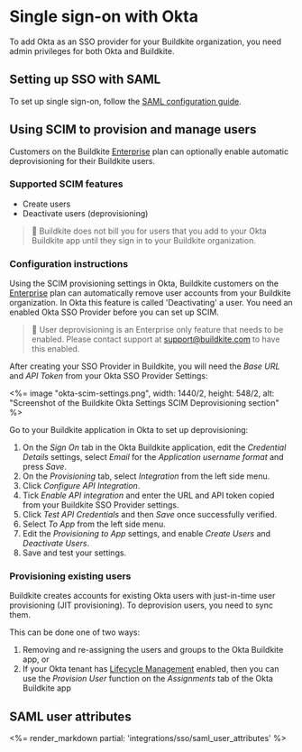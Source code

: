 # Single sign-on with Okta

To add Okta as an SSO provider for your Buildkite organization, you need admin privileges for both Okta and Buildkite.


## Setting up SSO with SAML

To set up single sign-on, follow the [SAML configuration guide](https://saml-doc.okta.com/SAML_Docs/How-to-Configure-SAML-2.0-for-Buildkite.html).

## Using SCIM to provision and manage users

Customers on the Buildkite [Enterprise](https://buildkite.com/pricing) plan can optionally enable automatic deprovisioning for their Buildkite users.

### Supported SCIM features

* Create users
* Deactivate users (deprovisioning)

>📘
> Buildkite does not bill you for users that you add to your Okta Buildkite app until they sign in to your Buildkite organization.

### Configuration instructions

Using the SCIM provisioning settings in Okta, Buildkite customers on the [Enterprise](https://buildkite.com/pricing) plan can automatically remove user accounts from your Buildkite organization. In Okta this feature is called 'Deactivating' a user. You need an enabled Okta SSO Provider before you can set up SCIM.

>📘
> User deprovisioning is an Enterprise only feature that needs to be enabled. Please contact support at support@buildkite.com to have this enabled.

After creating your SSO Provider in Buildkite, you will need the  _Base URL_ and _API Token_ from your Okta SSO Provider Settings:

<%= image "okta-scim-settings.png", width: 1440/2, height: 548/2, alt: "Screenshot of the Buildkite Okta Settings SCIM Deprovisioning section" %>

Go to your Buildkite application in Okta to set up deprovisioning:

1. On the _Sign On_ tab in the Okta Buildkite application, edit the _Credential Details_ settings, select _Email_ for the _Application username format_ and press _Save_.
1. On the _Provisioning_ tab, select _Integration_ from the left side menu.
1. Click _Configure API Integration_.
1. Tick _Enable API integration_ and enter the URL and API token copied from your Buildkite SSO Provider settings.
1. Click _Test API Credentials_ and then _Save_ once successfully verified.
1. Select _To App_ from the left side menu.
1. Edit the _Provisioning to App_ settings, and enable _Create Users_ and _Deactivate Users_.
1. Save and test your settings.

### Provisioning existing users

Buildkite creates accounts for existing Okta users with just-in-time user provisioning (JIT provisioning). To deprovision users, you need to sync them.

This can be done one of two ways:

1. Removing and re-assigning the users and groups to the Okta Buildkite app, or
1. If your Okta tenant has [Lifecycle Management] enabled, then you can use the _Provision User_ function on the _Assignments_ tab of the Okta Buildkite app

[Lifecycle Management]: https://www.okta.com/products/lifecycle-management/

## SAML user attributes

<%= render_markdown partial: 'integrations/sso/saml_user_attributes' %>

